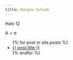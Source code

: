 ```yaml
---
title: Dangau Suluah
---
```

Halo 12

$A = \pi$

<ul>
  {% for post in site.posts %}
    <li>
      <a href="{{ post.url }}">{{ post.title }}</a>
    </li>
  {% endfor %}
</ul>
